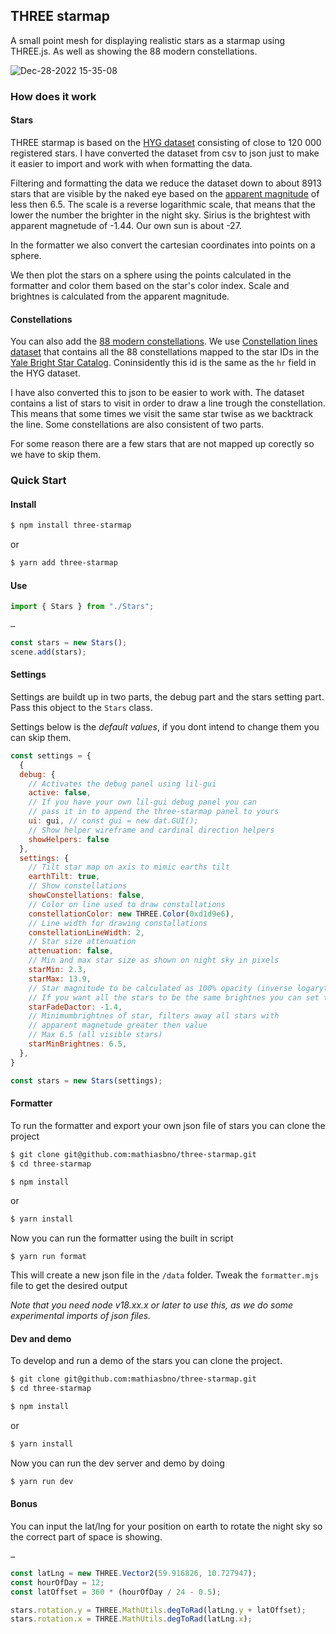 ## THREE starmap

A small point mesh for displaying realistic stars as a starmap using THREE.js. As well as showing the 88 modern constellations.

![Dec-28-2022 15-35-08](https://user-images.githubusercontent.com/5957456/209828033-3216a79c-0969-4e0e-a362-144602e5ce72.gif)

### How does it work

#### Stars

THREE starmap is based on the [HYG dataset](https://github.com/astronexus/HYG-Database) consisting of close to 120 000 registered stars. I have converted the dataset from csv to json just to make it easier to import and work with when formatting the data.

Filtering and formatting the data we reduce the dataset down to about 8913 stars that are visible by the naked eye based on the [apparent magnitude](https://en.wikipedia.org/wiki/Apparent_magnitude) of less then 6.5. The scale is a reverse logarithmic scale, that means that the lower the number the brighter in the night sky. Sirius is the brightest with apparent magnetude of -1.44. Our own sun is about -27.

In the formatter we also convert the cartesian coordinates into points on a sphere.

We then plot the stars on a sphere using the points calculated in the formatter and color them based on the star's color index. Scale and brightnes is calculated from the apparent magnitude.

#### Constellations

You can also add the [88 modern constellations](https://en.wikipedia.org/wiki/IAU_designated_constellations). We use [Constellation lines dataset](https://github.com/hemel-waarnemen-com/Constellation-lines) that contains all the 88 constellations mapped to the star IDs in the [Yale Bright Star Catalog](http://tdc-www.harvard.edu/catalogs/bsc5.html). Coninsidently this id is the same as the `hr` field in the HYG dataset.

I have also converted this to json to be easier to work with. The dataset contains a list of stars to visit in order to draw a line trough the constellation. This means that some times we visit the same star twise as we backtrack the line. Some constellations are also consistent of two parts.

For some reason there are a few stars that are not mapped up corectly so we have to skip them.

### Quick Start

#### Install

```bash
$ npm install three-starmap
```

or

```bash
$ yarn add three-starmap
```

#### Use

```js
import { Stars } from "./Stars";

…

const stars = new Stars();
scene.add(stars);
```

#### Settings

Settings are buildt up in two parts, the debug part and the stars setting part. Pass this object to the `Stars` class.

Settings below is the _default values_, if you dont intend to change them you can skip them.

```js
const settings = {
  {
  debug: {
    // Activates the debug panel using lil-gui
    active: false,
    // If you have your own lil-gui debug panel you can
    // pass it in to append the three-starmap panel to yours
    ui: gui, // const gui = new dat.GUI();
    // Show helper wireframe and cardinal direction helpers
    showHelpers: false
  },
  settings: {
    // Tilt star map on axis to mimic earths tilt
    earthTilt: true,
    // Show constellations
    showConstellations: false,
    // Color on line used to draw constallations
    constellationColor: new THREE.Color(0xd1d9e6),
    // Line width for drawing constallations
    constellationLineWidth: 2,
    // Star size attenuation
    attenuation: false,
    // Min and max star size as shown on night sky in pixels
    starMin: 2.3,
    starMax: 13.9,
    // Star magnitude to be calculated as 100% opacity (inverse logarytm scale, lower is brighter)
    // If you want all the stars to be the same brightnes you can set this to 6.5
    starFadeDactor: -1.4,
    // Minimumbrightnes of star, filters away all stars with
    // apparent magnetude greater then value
    // Max 6.5 (all visible stars)
    starMinBrightnes: 6.5,
  },
}

const stars = new Stars(settings);
```

#### Formatter

To run the formatter and export your own json file of stars you can clone the project

```bash
$ git clone git@github.com:mathiasbno/three-starmap.git
$ cd three-starmap
```

```bash
$ npm install
```

or

```bash
$ yarn install
```

Now you can run the formatter using the built in script

```
$ yarn run format
```

This will create a new json file in the `/data` folder. Tweak the `formatter.mjs` file to get the desired output

_Note that you need node v18.xx.x or later to use this, as we do some experimental imports of json files._

#### Dev and demo

To develop and run a demo of the stars you can clone the project.

```bash
$ git clone git@github.com:mathiasbno/three-starmap.git
$ cd three-starmap
```

```bash
$ npm install
```

or

```bash
$ yarn install
```

Now you can run the dev server and demo by doing

```bash
$ yarn run dev
```

#### Bonus

You can input the lat/lng for your position on earth to rotate the night sky so the correct part of space is showing.

```js
…

const latLng = new THREE.Vector2(59.916826, 10.727947);
const hourOfDay = 12;
const latOffset = 360 * (hourOfDay / 24 - 0.5);

stars.rotation.y = THREE.MathUtils.degToRad(latLng.y + latOffset);
stars.rotation.x = THREE.MathUtils.degToRad(latLng.x);
```
